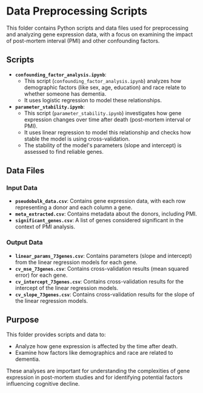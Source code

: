# Data Preprocessing Scripts

This folder contains Python scripts and data files used for preprocessing and analyzing gene expression data, with a focus on examining the impact of post-mortem interval (PMI) and other confounding factors.

## Scripts
* **`confounding_factor_analysis.ipynb`**:
    * This script (`confounding_factor_analysis.ipynb`) analyzes how demographic factors (like sex, age, education) and race relate to whether someone has dementia.
    * It uses logistic regression to model these relationships.
* **`parameter_stability.ipynb`**:
    * This script (`parameter_stability.ipynb`) investigates how gene expression changes over time after death (post-mortem interval or PMI).
    * It uses linear regression to model this relationship and checks how stable the model is using cross-validation.
    * The stability of the model's parameters (slope and intercept) is assessed to find reliable genes.



## Data Files

### Input Data

* **`pseudobulk_data.csv`**: Contains gene expression data, with each row representing a donor and each column a gene.
* **`meta_extracted.csv`**: Contains metadata about the donors, including PMI.
* **`significant_genes.csv`**: A list of genes considered significant in the context of PMI analysis.

### Output Data

* **`linear_params_73genes.csv`**: Contains parameters (slope and intercept) from the linear regression models for each gene.
* **`cv_mse_73genes.csv`**: Contains cross-validation results (mean squared error) for each gene.
* **`cv_intercept_73genes.csv`**: Contains cross-validation results for the intercept of the linear regression models.
* **`cv_slope_73genes.csv`**: Contains cross-validation results for the slope of the linear regression models.

## Purpose

This folder provides scripts and data to:

* Analyze how gene expression is affected by the time after death.
* Examine how factors like demographics and race are related to dementia.

These analyses are important for understanding the complexities of gene expression in post-mortem studies and for identifying potential factors influencing cognitive decline.
